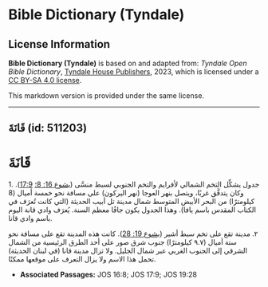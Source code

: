 # Bible Dictionary (Tyndale)

## License Information

**Bible Dictionary (Tyndale)** is based on and adapted from: _Tyndale Open Bible Dictionary_, [Tyndale House Publishers](https://tyndaleopenresources.com/), 2023, which is licensed under a [CC BY-SA 4.0 license](https://creativecommons.org/licenses/by-sa/4.0/legalcode.en).

This markdown version is provided under the same license.



--------------------------------

## قَانَةَ (id: 511203)

قَانَةَ
=======

1\. جدول يشكِّل التخم الشمالي لأفرايم والتخم الجنوبي لسبط منسَّى ([يشوع 16: 8؛](https://ref.ly/Josh16:8) [17:9](https://ref.ly/Josh17:9)). وكان يتدفَّق غربًا، ويتصل بنهر العوجا (نهر اليركون) على مسافة نحو خمسة أميال (8 كيلومترًا) من البحر الأبيض المتوسط شمال مدينة تل أبيب الحديثة (التي كانت تُعرَف في الكتاب المقدس باسم يافا). وهذا الجدول يكون جافًا معظم السنة. يُعرَف وادي قانة اليوم باسم وادي قانا.

٢. مدينة تقع على تخم سبط أشير ([يشوع 19: 28](https://ref.ly/Josh19:28)). كانت هذه المدينة تقع على مسافة نحو ستة أميال (٩.٧ كيلومترًا) جنوب شرق صور على أحد الطرق الرئيسية من الشمال الشرقي إلى الجنوب الغربي عبر شمال الجليل. ولا تزال مدينة قانا (في لبنان الحديثة) تحمل هذا الاسم ولا يزال التعرف على موقعها ممكنًا.

* **Associated Passages:** JOS 16:8; JOS 17:9; JOS 19:28


